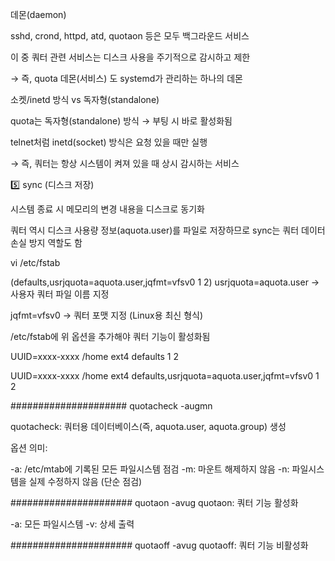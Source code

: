 데몬(daemon)

sshd, crond, httpd, atd, quotaon 등은 모두 백그라운드 서비스

이 중 쿼터 관련 서비스는 디스크 사용을 주기적으로 감시하고 제한

→ 즉, quota 데몬(서비스) 도 systemd가 관리하는 하나의 데몬


소켓/inetd 방식 vs 독자형(standalone)

quota는 독자형(standalone) 방식 → 부팅 시 바로 활성화됨

telnet처럼 inetd(socket) 방식은 요청 있을 때만 실행

→ 즉, 쿼터는 항상 시스템이 켜져 있을 때 상시 감시하는 서비스


5️⃣ sync (디스크 저장)

시스템 종료 시 메모리의 변경 내용을 디스크로 동기화

쿼터 역시 디스크 사용량 정보(aquota.user)를 파일로 저장하므로
sync는 쿼터 데이터 손실 방지 역할도 함







vi /etc/fstab 

(defaults,usrjquota=aquota.user,jqfmt=vfsv0  1  2)
usrjquota=aquota.user → 사용자 쿼터 파일 이름 지정

jqfmt=vfsv0 → 쿼터 포맷 지정 (Linux용 최신 형식)

/etc/fstab에 위 옵션을 추가해야 쿼터 기능이 활성화됨




UUID=xxxx-xxxx  /home  ext4  defaults  1  2

UUID=xxxx-xxxx  /home  ext4  defaults,usrjquota=aquota.user,jqfmt=vfsv0  1  2

#####################
quotacheck -augmn

quotacheck: 쿼터용 데이터베이스(즉, aquota.user, aquota.group) 생성

옵션 의미:

-a: /etc/mtab에 기록된 모든 파일시스템 점검
-m: 마운트 해제하지 않음
-n: 파일시스템을 실제 수정하지 않음 (단순 점검)

######################
quotaon -avug
quotaon: 쿼터 기능 활성화

-a: 모든 파일시스템
-v: 상세 출력

######################
quotaoff -avug
quotaoff: 쿼터 기능 비활성화

